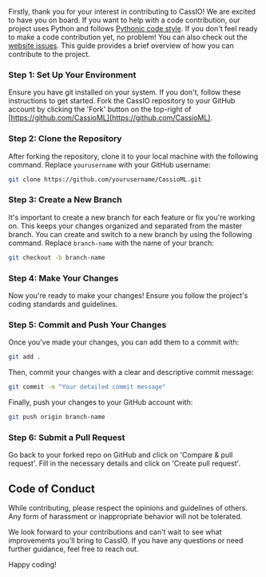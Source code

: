 Firstly, thank you for your interest in contributing to CassIO! We are excited to have you on board. If you want to help with a code contribution, our project uses Python and follows [Pythonic code style](https://docs.python-guide.org/writing/style/). If you don't feel ready to make a code contribution yet, no problem! You can also check out the [website issues](https://github.com/CassioML/cassio-website/issues).
This guide provides a brief overview of how you can contribute to the project.

### Step 1: Set Up Your Environment

Ensure you have git installed on your system. If you don't, follow these instructions to get started.
Fork the CassIO repository to your GitHub account by clicking the 'Fork' button on the top-right of [https://github.com/CassioML](https://github.com/CassioML).

### Step 2: Clone the Repository

After forking the repository, clone it to your local machine with the following command. Replace `yourusername` with your GitHub username:

```bash
git clone https://github.com/yourusername/CassioML.git
```

### Step 3: Create a New Branch

It's important to create a new branch for each feature or fix you're working on. This keeps your changes organized and separated from the master branch. You can create and switch to a new branch by using the following command. Replace `branch-name` with the name of your branch:

```bash
git checkout -b branch-name
```

### Step 4: Make Your Changes

Now you're ready to make your changes! Ensure you follow the project's coding standards and guidelines.

### Step 5: Commit and Push Your Changes

Once you've made your changes, you can add them to a commit with:

```bash
git add .
```

Then, commit your changes with a clear and descriptive commit message:

```bash
git commit -m "Your detailed commit message"
```

Finally, push your changes to your GitHub account with:

```bash
git push origin branch-name
```

### Step 6: Submit a Pull Request

Go back to your forked repo on GitHub and click on 'Compare & pull request'. Fill in the necessary details and click on 'Create pull request'.

## Code of Conduct

While contributing, please respect the opinions and guidelines of others. Any form of harassment or inappropriate behavior will not be tolerated.

We look forward to your contributions and can't wait to see what improvements you'll bring to CassIO. If you have any questions or need further guidance, feel free to reach out.

Happy coding!
